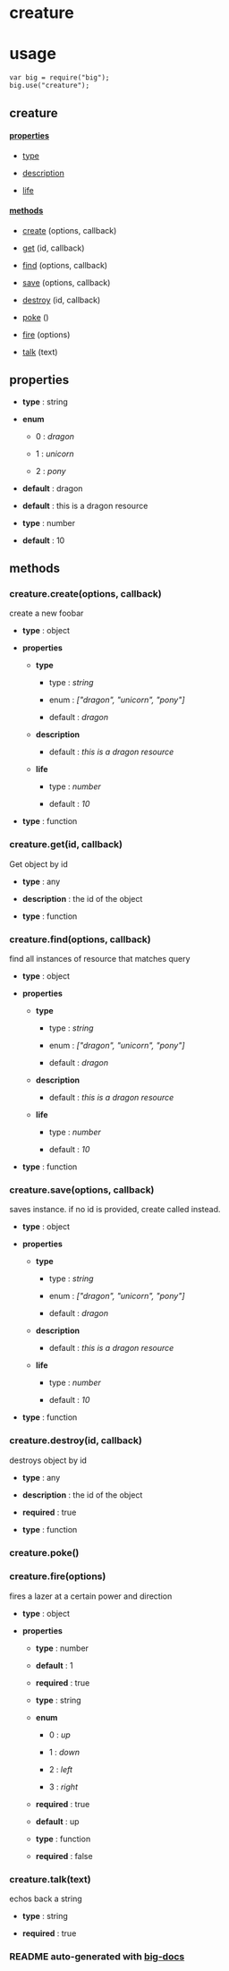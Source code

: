 # creature


# usage

    var big = require("big");
    big.use("creature");

## creature

#### [properties](#creature-properties)

  - [type](#creature-properties-type)

  - [description](#creature-properties-description)

  - [life](#creature-properties-life)


#### [methods](#creature-methods)

  - [create](#creature-methods-create) (options, callback)

  - [get](#creature-methods-get) (id, callback)

  - [find](#creature-methods-find) (options, callback)

  - [save](#creature-methods-save) (options, callback)

  - [destroy](#creature-methods-destroy) (id, callback)

  - [poke](#creature-methods-poke) ()

  - [fire](#creature-methods-fire) (options)

  - [talk](#creature-methods-talk) (text)


<a name="creature-properties"></a>

## properties 


  - **type** : string

  - **enum**

      - 0 : *dragon*

      - 1 : *unicorn*

      - 2 : *pony*

  - **default** : dragon

  - **default** : this is a dragon resource

  - **type** : number

  - **default** : 10


<a name="creature-methods"></a> 

## methods 

<a name="creature-methods-create"></a> 

### creature.create(options, callback)

create a new foobar

  - **type** : object

  - **properties**

      - **type**

          - type : *string*

          - enum : *["dragon", "unicorn", "pony"]*

          - default : *dragon*

      - **description**

          - default : *this is a dragon resource*

      - **life**

          - type : *number*

          - default : *10*

  - **type** : function

<a name="creature-methods-get"></a> 

### creature.get(id, callback)

Get object by id

  - **type** : any

  - **description** : the id of the object

  - **type** : function

<a name="creature-methods-find"></a> 

### creature.find(options, callback)

find all instances of resource that matches query

  - **type** : object

  - **properties**

      - **type**

          - type : *string*

          - enum : *["dragon", "unicorn", "pony"]*

          - default : *dragon*

      - **description**

          - default : *this is a dragon resource*

      - **life**

          - type : *number*

          - default : *10*

  - **type** : function

<a name="creature-methods-save"></a> 

### creature.save(options, callback)

saves instance. if no id is provided, create called instead.

  - **type** : object

  - **properties**

      - **type**

          - type : *string*

          - enum : *["dragon", "unicorn", "pony"]*

          - default : *dragon*

      - **description**

          - default : *this is a dragon resource*

      - **life**

          - type : *number*

          - default : *10*

  - **type** : function

<a name="creature-methods-destroy"></a> 

### creature.destroy(id, callback)

destroys object by id

  - **type** : any

  - **description** : the id of the object

  - **required** : true

  - **type** : function

<a name="creature-methods-poke"></a> 

### creature.poke()

<a name="creature-methods-fire"></a> 

### creature.fire(options)

fires a lazer at a certain power and direction

  - **type** : object

  - **properties**

      - **type** : number

      - **default** : 1

      - **required** : true

      - **type** : string

      - **enum**

          - 0 : *up*

          - 1 : *down*

          - 2 : *left*

          - 3 : *right*

      - **required** : true

      - **default** : up

      - **type** : function

      - **required** : false

<a name="creature-methods-talk"></a> 

### creature.talk(text)

echos back a string

  - **type** : string

  - **required** : true


### README auto-generated with [big-docs](https://github.com/bigcompany/big/resources/tree/master/docs)